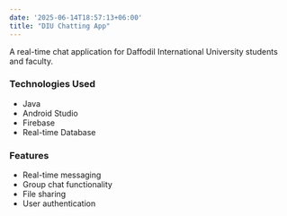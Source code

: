 ```yaml
---
date: '2025-06-14T18:57:13+06:00'
title: "DIU Chatting App"
---
```


A real-time chat application for Daffodil International University students and faculty.

### Technologies Used
- Java
- Android Studio
- Firebase
- Real-time Database

### Features
- Real-time messaging
- Group chat functionality
- File sharing
- User authentication 
